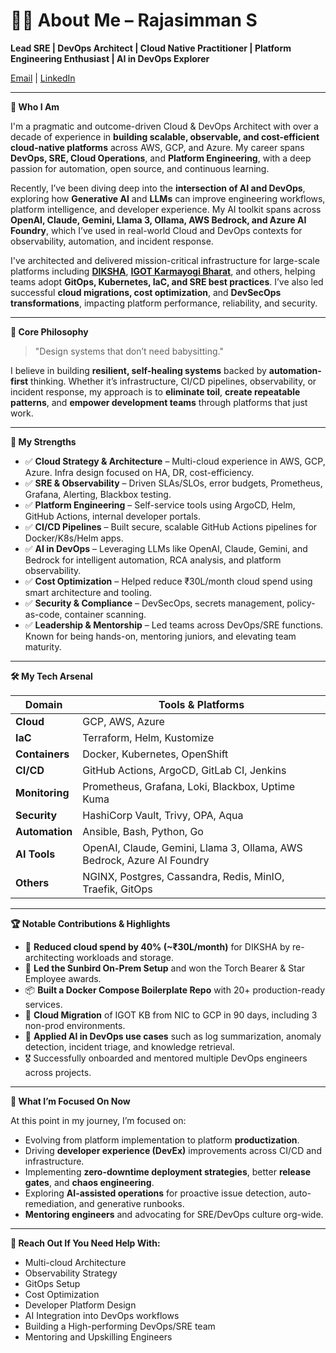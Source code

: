 # 👨‍💼 About Me – Rajasimman S

**Lead SRE | DevOps Architect | Cloud Native Practitioner | Platform Engineering Enthusiast | AI in DevOps Explorer**

[Email](mailto:srajasimman@gmail.com) | [LinkedIn](https://www.linkedin.com/in/rajasimman-sha/)

---

**🚀 Who I Am**

I'm a pragmatic and outcome-driven Cloud & DevOps Architect with over a decade of experience in **building scalable, observable, and cost-efficient cloud-native platforms** across AWS, GCP, and Azure. My career spans **DevOps, SRE, Cloud Operations**, and **Platform Engineering**, with a deep passion for automation, open source, and continuous learning.

Recently, I’ve been diving deep into the **intersection of AI and DevOps**, exploring how **Generative AI** and **LLMs** can improve engineering workflows, platform intelligence, and developer experience. My AI toolkit spans across **OpenAI, Claude, Gemini, Llama 3, Ollama, AWS Bedrock, and Azure AI Foundry**, which I’ve used in real-world Cloud and DevOps contexts for observability, automation, and incident response.

I've architected and delivered mission-critical infrastructure for large-scale platforms including [**DIKSHA**](https://diksha.gov.in/), [**IGOT Karmayogi Bharat**](https://igotkarmayogi.gov.in/), and others, helping teams adopt **GitOps, Kubernetes, IaC, and SRE best practices**. I’ve also led successful **cloud migrations, cost optimization**, and **DevSecOps transformations**, impacting platform performance, reliability, and security.

---

**🧩 Core Philosophy**

> "Design systems that don’t need babysitting."

I believe in building **resilient, self-healing systems** backed by **automation-first** thinking. Whether it’s infrastructure, CI/CD pipelines, observability, or incident response, my approach is to **eliminate toil**, **create repeatable patterns**, and **empower development teams** through platforms that just work.

---

**🎯 My Strengths**

- ✅ **Cloud Strategy & Architecture** – Multi-cloud experience in AWS, GCP, Azure. Infra design focused on HA, DR, cost-efficiency.
- ✅ **SRE & Observability** – Driven SLAs/SLOs, error budgets, Prometheus, Grafana, Alerting, Blackbox testing.
- ✅ **Platform Engineering** – Self-service tools using ArgoCD, Helm, GitHub Actions, internal developer portals.
- ✅ **CI/CD Pipelines** – Built secure, scalable GitHub Actions pipelines for Docker/K8s/Helm apps.
- ✅ **AI in DevOps** – Leveraging LLMs like OpenAI, Claude, Gemini, and Bedrock for intelligent automation, RCA analysis, and platform observability.
- ✅ **Cost Optimization** – Helped reduce ₹30L/month cloud spend using smart architecture and tooling.
- ✅ **Security & Compliance** – DevSecOps, secrets management, policy-as-code, container scanning.
- ✅ **Leadership & Mentorship** – Led teams across DevOps/SRE functions. Known for being hands-on, mentoring juniors, and elevating team maturity.

---

**🛠️ My Tech Arsenal**

| **Domain**     | **Tools & Platforms**                                                                 |
|----------------|---------------------------------------------------------------------------------------|
| **Cloud**      | GCP, AWS, Azure                                                                       |
| **IaC**        | Terraform, Helm, Kustomize                                                            |
| **Containers** | Docker, Kubernetes, OpenShift                                                         |
| **CI/CD**      | GitHub Actions, ArgoCD, GitLab CI, Jenkins                                            |
| **Monitoring** | Prometheus, Grafana, Loki, Blackbox, Uptime Kuma                                      |
| **Security**   | HashiCorp Vault, Trivy, OPA, Aqua                                                     |
| **Automation** | Ansible, Bash, Python, Go                                                             |
| **AI Tools**   | OpenAI, Claude, Gemini, Llama 3, Ollama, AWS Bedrock, Azure AI Foundry                |
| **Others**     | NGINX, Postgres, Cassandra, Redis, MinIO, Traefik, GitOps                             |

---

**🏆 Notable Contributions & Highlights**

- 🥇 **Reduced cloud spend by 40% (~₹30L/month)** for DIKSHA by re-architecting workloads and storage.
- 🏅 **Led the Sunbird On-Prem Setup** and won the Torch Bearer & Star Employee awards.
- 📦 **Built a Docker Compose Boilerplate Repo** with 20+ production-ready services.
- 🏁 **Cloud Migration** of IGOT KB from NIC to GCP in 90 days, including 3 non-prod environments.
- 🤖 **Applied AI in DevOps use cases** such as log summarization, anomaly detection, incident triage, and knowledge retrieval.
- 🎖️ Successfully onboarded and mentored multiple DevOps engineers across projects.

---

**👀 What I’m Focused On Now**

At this point in my journey, I’m focused on:

- Evolving from platform implementation to platform **productization**.
- Driving **developer experience (DevEx)** improvements across CI/CD and infrastructure.
- Implementing **zero-downtime deployment strategies**, better **release gates**, and **chaos engineering**.
- Exploring **AI-assisted operations** for proactive issue detection, auto-remediation, and generative runbooks.
- **Mentoring engineers** and advocating for SRE/DevOps culture org-wide.

---

**📣 Reach Out If You Need Help With:**

- Multi-cloud Architecture
- Observability Strategy
- GitOps Setup
- Cost Optimization
- Developer Platform Design
- AI Integration into DevOps workflows
- Building a High-performing DevOps/SRE team
- Mentoring and Upskilling Engineers
